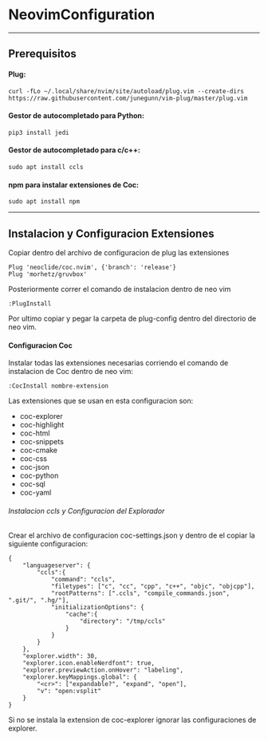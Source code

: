 # NeovimConfiguration
***
## Prerequisitos
#### Plug:
```
curl -fLo ~/.local/share/nvim/site/autoload/plug.vim --create-dirs https://raw.githubusercontent.com/junegunn/vim-plug/master/plug.vim
```
#### Gestor de autocompletado para Python:
```
pip3 install jedi
```
#### Gestor de autocompletado para c/c++:
```
sudo apt install ccls
```
#### npm para instalar extensiones de Coc:
```
sudo apt install npm
``` 
***
## Instalacion y Configuracion Extensiones
Copiar dentro del archivo de configuracion de plug las extensiones
```
Plug 'neoclide/coc.nvim', {'branch': 'release'}
Plug 'morhetz/gruvbox'
```
Posteriormente correr el comando de instalacion dentro de neo vim
```
:PlugInstall
```
Por ultimo copiar y pegar la carpeta de plug-config dentro del directorio de neo vim.

#### Configuracion Coc
Instalar todas las extensiones necesarias corriendo el comando de instalacion de Coc dentro de neo vim:
```
:CocInstall nombre-extension
```
Las extensiones que se usan en esta configuracion son:
* coc-explorer         
* coc-highlight       
* coc-html                 
* coc-snippets          
* coc-cmake                
* coc-css                    
* coc-json                  
* coc-python             
* coc-sql                    
* coc-yaml

###### Instalacion ccls y Configuracion del Explorador
Crear el archivo de configuracion coc-settings.json y dentro de el copiar la siguiente configuracion:
```
{
    "languageserver": {
        "ccls":{
            "command": "ccls",
            "filetypes": ["c", "cc", "cpp", "c++", "objc", "objcpp"],
            "rootPatterns": [".ccls", "compile_commands.json", ".git/", ".hg/"],
            "initializationOptions": {
                "cache":{
                    "directory": "/tmp/ccls"
                }
            }
        }
    },
    "explorer.width": 30,
    "explorer.icon.enableNerdfont": true,
    "explorer.previewAction.onHover": "labeling",
    "explorer.keyMappings.global": {
        "<cr>": ["expandable?", "expand", "open"],
        "v": "open:vsplit"
    }
}
```
Si no se instala la extension de coc-explorer ignorar las configuraciones de explorer.


